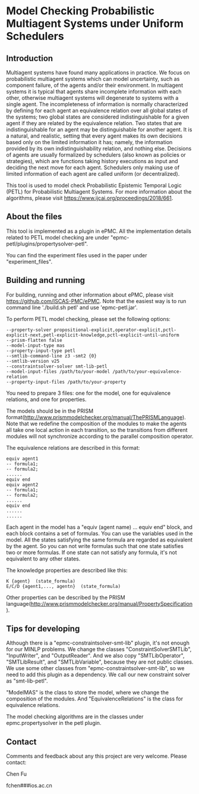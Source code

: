 # Model Checking Probabilistic Multiagent Systems under Uniform Schedulers

## Introduction
Multiagent systems have found many applications in practice. We focus on probabilistic multiagent systems which can model uncertainty, such as component failure, of the agents and/or their environment. In multiagent systems it is typical that agents share incomplete information with each other, otherwise multiagent systems will degenerate to systems with a single agent. The incompleteness of information is normally characterized by defining for each agent an equivalence relation over all global states of the systems; two global states are considered indistinguishable for a given agent if they are related by the equivalence relation. Two states that are indistinguishable for an agent may be distinguishable for another agent. It is a natural, and realistic, setting that every agent makes its own decisions based only on the limited information it has; namely, the information provided by its own indistinguishability relation, and nothing else. Decisions of agents are usually formalized by schedulers (also known as policies or strategies), which are functions taking history executions as input and deciding the next move for each agent. Schedulers only making use of limited information of each agent are called uniform (or decentralized).


This tool is used to model check Probabilistic Epistemic Temporal Logic (PETL) for Probabilistic Multiagent Systems. For more information about the algorithms, please visit https://www.ijcai.org/proceedings/2018/661.


## About the files
This tool is implemented as a plugin in ePMC. All the implementation details related to PETL model checking are under "epmc-petl/plugins/propertysolver-petl". 

You can find the experiment files used in the paper under "experiment_files". 

## Building and running

For building, running and other information about ePMC, please visit https://github.com/ISCAS-PMC/ePMC. Note that the easiest way is to run command line './build.sh petl' and use 'epmc-petl.jar'.

To perform PETL model checking, please set the following options:
```
--property-solver propositional-explicit,operator-explicit,pctl-explicit-next,petl-explicit-knowledge,pctl-explicit-until-uniform
--prism-flatten false
--model-input-type mas
--property-input-type petl
--smtlib-command-line z3 -smt2 {0} 
--smtlib-version v25 
--constraintsolver-solver smt-lib-petl
--model-input-files /path/to/your-model /path/to/your-equivalence-relation 
--property-input-files /path/to/your-property
```
You need to prepare 3 files: one for the model, one for equivalence relations, and one for properties.

The models should be in the PRISM format(http://www.prismmodelchecker.org/manual/ThePRISMLanguage). Note that we redefine the composition of the modules to make the agents all take one local action in each transition, so the transitions from different modules will not synchronize according to the parallel composition operator.

The equivalence relations are described in this format:
```
equiv agent1
-- formula1;
-- formula2;
......
equiv end
equiv agent2
-- formula1;
-- formula2;
......
equiv end
......
......
```
Each agent in the model has a "equiv (agent name) ... equiv end" block, and each block contains a set of formulas. You can use the variables used in the model. All the states satisfying the same formula are regarded as equivalent by the agent. So you can not write formulas such that one state satisfies two or more formulas. If one state can not satisfy any formula, it's not equivalent to any other states.

The knowledge properties are described like this:
```
K {agent}  (state_formula)
E/C/D {agent1,..., agentn}  (state_formula)
```
Other properties can be described by the PRISM language(http://www.prismmodelchecker.org/manual/PropertySpecification).

## Tips for developing

Although there is  a "epmc-constraintsolver-smt-lib" plugin, it's not enough for our MINLP problems. We change the classes "ConstraintSolverSMTLib", "InputWriter", and "OutputReader". And we  also copy "SMTLibOperator", "SMTLibResult", and "SMTLibVariable", because they are not public classes.  We use some other classes from  "epmc-constraintsolver-smt-lib", so  we need to add this plugin as a dependency. We call our new constraint solver as "smt-lib-petl".


"ModelMAS" is the class to store the model, where we change the composition of the modules. And "EquivalenceRelations" is the class for  equivalence relations.


The model checking algorithms are in the classes under epmc.propertysolver in the petl plugin.

## Contact
Comments and feedback about any this project are very welcome. Please contact:

Chen Fu

fchen###ios.ac.cn
